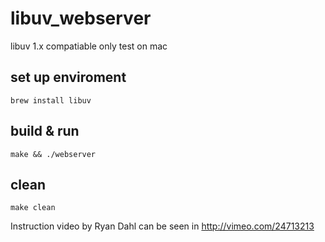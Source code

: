 # libuv_webserver

libuv 1.x  compatiable
only test on mac

## set up  enviroment
```
brew install libuv
```
## build & run
```
make && ./webserver
```

## clean
```
make clean
```

Instruction video by Ryan Dahl can be seen in http://vimeo.com/24713213
